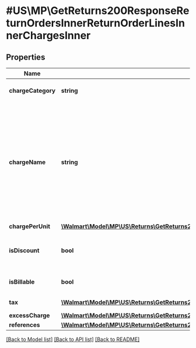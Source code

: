 # #US\MP\GetReturns200ResponseReturnOrdersInnerReturnOrderLinesInnerChargesInner

## Properties

Name | Type | Description | Notes
------------ | ------------- | ------------- | -------------
**chargeCategory** | **string** | The category type. (e.g., 'PRODUCT' or 'FEE') | [optional]
**chargeName** | **string** | If chargeType is PRODUCT, chargeName is ItemPrice. If chargeType is PRODUCT and includes a chargeName as SubscriptionDiscount, these are subscription orders with a discount. If chargeType is SHIPPING, chargeName is Shipping | [optional]
**chargePerUnit** | [**\Walmart\Model\MP\US\Returns\GetReturns200ResponseReturnOrdersInnerTotalRefundAmount**](GetReturns200ResponseReturnOrdersInnerTotalRefundAmount.md) |  | [optional]
**isDiscount** | **bool** | Is this charge a discount, which then needs to be subtracted from the refund | [optional]
**isBillable** | **bool** | Should this charge be included in the refund computation | [optional]
**tax** | [**\Walmart\Model\MP\US\Returns\GetReturns200ResponseReturnOrdersInnerReturnOrderLinesInnerChargesInnerTaxInner[]**](GetReturns200ResponseReturnOrdersInnerReturnOrderLinesInnerChargesInnerTaxInner.md) | Taxes for each charge | [optional]
**excessCharge** | [**\Walmart\Model\MP\US\Returns\GetReturns200ResponseReturnOrdersInnerTotalRefundAmount**](GetReturns200ResponseReturnOrdersInnerTotalRefundAmount.md) |  | [optional]
**references** | [**\Walmart\Model\MP\US\Returns\GetReturns200ResponseReturnOrdersInnerReturnOrderLinesInnerChargesInnerReferencesInner[]**](GetReturns200ResponseReturnOrdersInnerReturnOrderLinesInnerChargesInnerReferencesInner.md) | Used only for OG | [optional]


[[Back to Model list]](../) [[Back to API list]](../../Api/US/MP) [[Back to README]](../../README.md)
